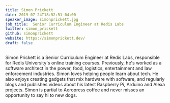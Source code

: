 ```yaml
---
title: Simon Prickett
date: 2019-07-24T18:52:51-04:00
speaker_image: simonprickett.jpg
job_title:  Senior Curriculum Engineer at Redis Labs
twitter: simon_prickett
github: simonprickett
website: https://simonprickett.dev/
draft: false
---
```


Simon Prickett is a Senior Curriculum Engineer at Redis Labs, responsible for Redis University's online training courses.  Previously, he's worked as a software architect in the power, food, logistics, entertainment and law enforcement industries.  Simon loves helping people learn about tech.  He also enjoys creating gadgets that mix hardware with software, and regularly blogs and publishes videos about his latest Raspberry Pi, Arduino and Alexa projects.  Simon is partial to Aeropress coffee and never misses an opportunity to say hi to new dogs.
